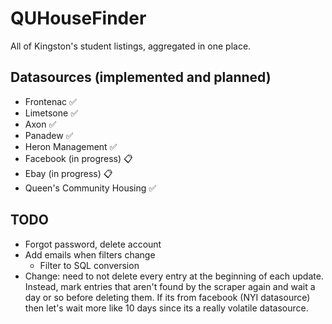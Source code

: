 # QUHouseFinder

All of Kingston's student listings, aggregated in one place.

## Datasources (implemented and planned)

- Frontenac ✅
- Limetsone ✅
- Axon ✅
- Panadew ✅
- Heron Management ✅
- Facebook (in progress) 📋
- Ebay (in progress) 📋
- Queen's Community Housing ✅

## TODO
- Forgot password, delete account
- Add emails when filters change
  - Filter to SQL conversion
- Change: need to not delete every entry at the beginning of each update. Instead, mark entries that aren't found
          by the scraper again and wait a day or so before deleting them. If its from facebook (NYI datasource) then
          let's wait more like 10 days since its a really volatile datasource.
